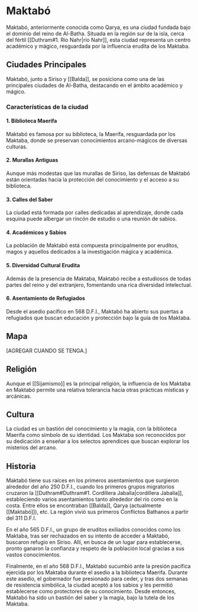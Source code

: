 # Maktabó

Maktabó, anteriormente conocida como Qarya, es una ciudad fundada bajo el dominio del reino de Al-Batha. Situada en la región sur de la isla, cerca del fértil [[Duthram#1. Río Nahr|río Nahr]], esta ciudad representa un centro académico y mágico, resguardada por la influencia erudita de los Maktaba.

## Ciudades Principales

Maktabó, junto a Siriso y [[Balda]], se posiciona como una de las principales ciudades de Al-Batha, destacando en el ámbito académico y mágico.

### Características de la ciudad

#### 1. Biblioteca Maerifa

Maktabó es famosa por su biblioteca, la Maerifa, resguardada por los Maktaba, donde se preservan conocimientos arcano-mágicos de diversas culturas.

#### 2. Murallas Antiguas

Aunque más modestas que las murallas de Siriso, las defensas de Maktabó están orientadas hacia la protección del conocimiento y el acceso a su biblioteca.

#### 3. Calles del Saber

La ciudad está formada por calles dedicadas al aprendizaje, donde cada esquina puede albergar un rincón de estudio o una reunión de sabios.

#### 4. Académicos y Sabios

La población de Maktabó está compuesta principalmente por eruditos, magos y aquellos dedicados a la investigación mágica y académica.

#### 5. Diversidad Cultural Erudita

Además de la presencia de Maktaba, Maktabó recibe a estudiosos de todas partes del reino y del extranjero, fomentando una rica diversidad intelectual.

#### 6. Asentamiento de Refugiados

Desde el asedio pacífico en 568 D.F.I., Maktabó ha abierto sus puertas a refugiados que buscan educación y protección bajo la guía de los Maktaba.

## Mapa
[AGREGAR CUANDO SE TENGA.]

## Religión

Aunque el [[Sijamismo]] es la principal religión, la influencia de los Maktaba en Maktabó permite una relativa tolerancia hacia otras prácticas místicas y arcánicas.

## Cultura

La ciudad es un bastión del conocimiento y la magia, con la biblioteca Maerifa como símbolo de su identidad. Los Maktaba son reconocidos por su dedicación a enseñar a los selectos aprendices que buscan explorar los misterios del arcano.

## Historia

Maktabó tiene sus raíces en los primeros asentamientos que surgieron alrededor del año 250 D.F.I., cuando los primeros grupos migratorios cruzaron la [[Duthram#Duthram#1. Cordillera Jabalia|cordillera Jabalia]], estableciendo varios asentamientos tanto alrededor del río como en la costa. Entre ellos se encontraban [[Balda]], Qarya (actualmente [[Maktabó]]), etc. La región vivió sus primeros Conflictos Bathanos a partir del 311 D.F.I.

En el año 565 D.F.I., un grupo de eruditos exiliados conocidos como los Maktaba, tras ser rechazados en su intento de acceder a Maktabó, buscaron refugio en Siriso. Allí, en busca de un lugar para establecerse, pronto ganaron la confianza y respeto de la población local gracias a sus vastos conocimientos.

Finalmente, en el año 568 D.F.I., Maktabó sucumbió ante la presión pacífica ejercida por los Maktaba durante el asedio a la biblioteca Maerifa. Durante este asedio, el gobernador fue presionado para ceder, y tras dos semanas de resistencia simbólica, la ciudad aceptó a los sabios y les permitió establecerse como protectores de su conocimiento. Desde entonces, Maktabó ha sido un bastión del saber y la magia, bajo la tutela de los Maktaba.
